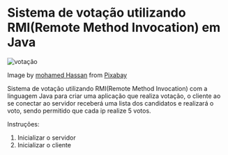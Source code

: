 # Sistema de votação utilizando RMI(Remote Method Invocation) em Java

![votação](https://lh3.googleusercontent.com/JTtomwka6hPTJTVmRkHHutuisO4gJjrnIVLQD6MdRu9BvS0bvo76qnBifhaNKWi8dVIWtDC620eT4z8Md96ElO8rVa6B1MBs-wGKrn2zrs8-lscT9V231xaDpwqx5hm5CPbb8qQEdZGpzW_MQGjb7Ap8SG5H4oU9m0C_IJVecBTGZpakmz4rKuqmdEQrSwk9ZpG2o-ZkCAuDYgy99WG_qhxPyybgjrkJrcSxtct39YfXfD3IYr4QGH9Ow9UxU5vpao_AWCUs-bYuGecqy5mZeoVARHwLcNys-SYVmcYA4iEEUofkTXdfTz_HWawYdy3iSHuTTXKTBrsgKWLMUQ_Zp1I8r6CZMpoOJuHY5Wfgz1ui1C_hW8DUaLaOwwtKLG7T8BKO5in8IT7EyqBfG_M3WWgAITDHi614iqs7LEzYTKIKEDMjj4Fb2CLope5tuXgYmvTwf8MlY_TmDOyu9qcLvdifRPM4zvg8I90AJCYIgY5gcbL_g36MpFXllp7vlzoH8HWMHgM-dz06kbO1q771xu7LJ5uKEHUVzNF7sRgdnLr3T9rQzmvPeOC4WOjbCNSWrPVUdE8VB0RKyjAb_I2BPfV9wDgFDGeuDrlyfIMc8fmqkoIT_cqVrvhj3W_srInUdYpUHOTW_eLxR5fmShtD8oGF65ANDPVWSQqOUCX5Dmbn-yl5-20KOe0dNiS4znyCPVnnEhBL_8zvV1-guYFwuDD9vw=w508-h316-no)

Image by <a href="https://pixabay.com/users/mohamed_hassan-5229782/?utm_source=link-attribution&amp;utm_medium=referral&amp;utm_campaign=image&amp;utm_content=3569999">mohamed Hassan</a> from <a href="https://pixabay.com/?utm_source=link-attribution&amp;utm_medium=referral&amp;utm_campaign=image&amp;utm_content=3569999">Pixabay</a>

Sistema de votação utilizando RMI(Remote Method Invocation) com a linguagem Java para criar uma aplicação que realiza votação, o cliente ao se conectar ao servidor receberá uma lista dos candidatos e realizará o voto, sendo permitido que cada ip realize 5 votos. 

Instruções:
1. Inicializar o servidor
2. Inicializar o cliente

